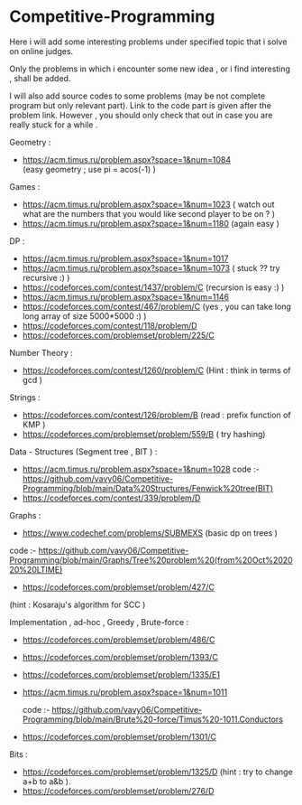 # Competitive-Programming
Here i will add some interesting problems under specified topic that i solve on online judges.   

Only the problems in which i encounter some new idea , or i find interesting , shall be added.

I will also add source codes to some problems (may be not complete program but only relevant part).
Link to the code part is given after the problem link. However , you should only check that out in case you are really stuck for a while .


Geometry :
*  https://acm.timus.ru/problem.aspx?space=1&num=1084   
   (easy geometry ; use pi = acos(-1)  )
 
 
 Games :
 *  https://acm.timus.ru/problem.aspx?space=1&num=1023
   ( watch out what are the numbers that you would like second player to be  on ? )
  * https://acm.timus.ru/problem.aspx?space=1&num=1180   (again easy )
  
  
  DP :
  *  https://acm.timus.ru/problem.aspx?space=1&num=1017
  *  https://acm.timus.ru/problem.aspx?space=1&num=1073   ( stuck ??  try recursive :)   )
  *  https://codeforces.com/contest/1437/problem/C        (recursion is easy :)     ) 
  *  https://acm.timus.ru/problem.aspx?space=1&num=1146    
  *   https://codeforces.com/contest/467/problem/C (yes , you can take long long array of size 5000*5000 :)    )     
  *   https://codeforces.com/contest/118/problem/D
  *   https://codeforces.com/problemset/problem/225/C
  
  
  Number Theory :
  *  https://codeforces.com/contest/1260/problem/C
      (Hint : think in terms of gcd )
  
  
  
  Strings :
   *  https://codeforces.com/contest/126/problem/B  (read : prefix function of KMP )  
   *  https://codeforces.com/problemset/problem/559/B  ( try hashing)
  
 
 Data - Structures (Segment tree , BIT ) :
 *   https://acm.timus.ru/problem.aspx?space=1&num=1028
  code :-  https://github.com/vavy06/Competitive-Programming/blob/main/Data%20Structures/Fenwick%20tree(BIT)
  *   https://codeforces.com/contest/339/problem/D
  
  
  Graphs  :
  *  https://www.codechef.com/problems/SUBMEXS    (basic dp on trees )
  
   code :-  https://github.com/vavy06/Competitive-Programming/blob/main/Graphs/Tree%20problem%20(from%20Oct%202020%20LTIME)

  *  https://codeforces.com/problemset/problem/427/C
  
  (hint : Kosaraju's algorithm for SCC )


 Implementation , ad-hoc , Greedy , Brute-force :
 *  https://codeforces.com/problemset/problem/486/C
 *  https://codeforces.com/problemset/problem/1393/C
 *  https://codeforces.com/problemset/problem/1335/E1
 *  https://acm.timus.ru/problem.aspx?space=1&num=1011
 
      code :- https://github.com/vavy06/Competitive-Programming/blob/main/Brute%20-force/Timus%20-1011.Conductors  
  * https://codeforces.com/problemset/problem/1301/C 
      

 Bits :
 * https://codeforces.com/problemset/problem/1325/D 
 (hint : try to change a+b to a&b ).
 *  https://codeforces.com/problemset/problem/276/D
 
